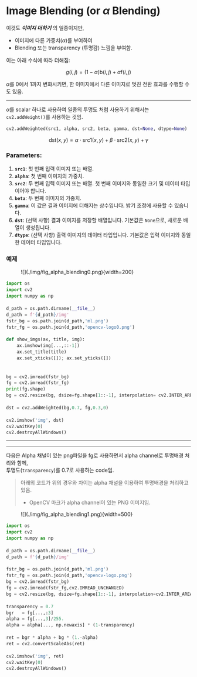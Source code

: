 # Image Blending (or $\alpha$ Blending)

이것도 ***이미지 더하기*** 의 일종이지만,  

* 이미지에 다른 가중치($\alpha$)를 부여하여 
* Blending 또는 transparency (투명감) 느낌을 부여함. 

이는 아래 수식에 따라 더해짐:

$$
g(i,j) = (1-\alpha) \text{b} (i,j) + \alpha \text{f} (i,j)
$$

$\alpha$를 0에서 1까지 변화시키면, 
한 이미지에서 다른 이미지로 멋진 전환 효과를 수행할 수도 있음.

---

$\alpha$를 scalar 하나로 사용하여 일종의 투명도 처럼 사용하기 위해서는  
`cv2.addWeight()`를 사용하는 것임.

```python
cv2.addWeighted(src1, alpha, src2, beta, gamma, dst=None, dtype=None)
```

$$
\text{dst}(x,y) = \alpha \cdot \text{src1}(x,y) + \beta \cdot \text{src2}(x,y) + \gamma
$$

### Parameters:
1. **`src1`**: 첫 번째 입력 이미지 또는 배열.
2. **`alpha`**: 첫 번째 이미지의 가중치.
3. **`src2`**: 두 번째 입력 이미지 또는 배열. 첫 번째 이미지와 동일한 크기 및 데이터 타입이어야 합니다.
4. **`beta`**: 두 번째 이미지의 가중치.
5. **`gamma`**: 이 값은 결과 이미지에 더해지는 상수입니다. 밝기 조정에 사용할 수 있습니다.
6. **`dst`**: (선택 사항) 결과 이미지를 저장할 배열입니다. 기본값은 `None`으로, 새로운 배열이 생성됩니다.
7. **`dtype`**: (선택 사항) 출력 이미지의 데이터 타입입니다. 기본값은 입력 이미지와 동일한 데이터 타입입니다.

### 예제

<figure markdown>
![](./img/fig_alpha_blending0.png){width=200}
</figure>

```Python
import os
import cv2
import numpy as np

d_path = os.path.dirname(__file__)
d_path = f'{d_path}/img'
fstr_bg = os.path.join(d_path,'ml.png')
fstr_fg = os.path.join(d_path,'opencv-logo0.png')

def show_imgs(ax, title, img):
    ax.imshow(img[...,::-1])
    ax.set_title(title)
    ax.set_xticks([]); ax.set_yticks([])


bg = cv2.imread(fstr_bg)
fg = cv2.imread(fstr_fg)
print(fg.shape)
bg = cv2.resize(bg, dsize=fg.shape[1::-1], interpolation= cv2.INTER_AREA)

dst = cv2.addWeighted(bg,0.7, fg,0.3,0)

cv2.imshow('img', dst)
cv2.waitKey(0)
cv2.destroyAllWindows()
```

---

---

다음은 Alpha 채널이 있는 png파일을 fg로 사용하면서 alpha channel로 투명배경 처리와 함께,  
투명도(`transparency`)를 0.7로 사용하는 code임.

> 아래의 코드가 위의 경우와 차이는 alpha 채널을 이용하여 투명배경을 처리하고 있음.  
>
> * OpenCV 마크가 alpha channel이 있는 PNG 이미지임.

<figure markdown>
![](./img/fig_alpha_blending1.png){width=500}
</figure>


```Python
import os
import cv2
import numpy as np

d_path = os.path.dirname(__file__)
d_path = f'{d_path}/img'

fstr_bg = os.path.join(d_path,'ml.png')
fstr_fg = os.path.join(d_path,'opencv-logo.png')
bg = cv2.imread(fstr_bg)
fg = cv2.imread(fstr_fg,cv2.IMREAD_UNCHANGED)
bg = cv2.resize(bg, dsize=fg.shape[1::-1], interpolation=cv2.INTER_AREA)

transparency = 0.7
bgr   = fg[...,:3]
alpha = fg[...,3]/255.
alpha = alpha[..., np.newaxis] * (1-transparency)

ret = bgr * alpha + bg * (1.-alpha)
ret = cv2.convertScaleAbs(ret)

cv2.imshow('img', ret)
cv2.waitKey(0)
cv2.destroyAllWindows()
```
